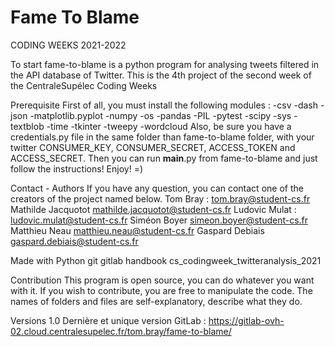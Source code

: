 # Fame To Blame
CODING WEEKS 2021-2022


To start
fame-to-blame is a python program for analysing tweets filtered in the API database of Twitter. This is the 4th project of the second week of the CentraleSupélec Coding Weeks


Prerequisite
First of all, you must install the following modules :
-csv
-dash
-json
-matplotlib.pyplot
-numpy
-os
-pandas
-PIL
-pytest
-scipy
-sys
-textblob
-time
-tkinter
-tweepy
-wordcloud
Also, be sure you have a credentials.py file in the same folder than fame-to-blame folder, with your twitter CONSUMER_KEY, CONSUMER_SECRET, ACCESS_TOKEN and ACCESS_SECRET.
Then you can run __main__.py from fame-to-blame and just follow the instructions!
Enjoy! =)


Contact - Authors
If you have any question, you can contact one of the creators of the project named below.
Tom Bray :          tom.bray@student-cs.fr
Mathilde Jacquotot  mathilde.jacquotot@student-cs.fr
Ludovic Mulat :     ludovic.mulat@student-cs.fr
Siméon Boyer        simeon.boyer@student-cs.fr
Matthieu Neau       matthieu.neau@student-cs.fr
Gaspard Debiais     gaspard.debiais@student-cs.fr


Made with
Python
git
gitlab
handbook cs_codingweek_twitteranalysis_2021


Contribution
This program is open source, you can do whatever you want with it.
If you wish to contribute, you are free to manipulate the code. The names of folders and files are self-explanatory, describe what they do.


Versions
1.0 Dernière et unique version
GitLab : https://gitlab-ovh-02.cloud.centralesupelec.fr/tom.bray/fame-to-blame/